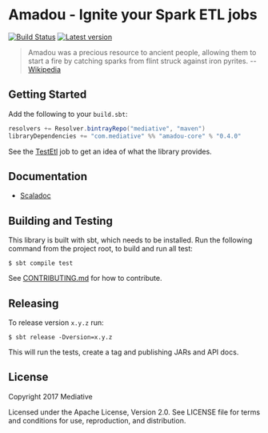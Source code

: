 # Amadou - Ignite your Spark ETL jobs
[![Build Status]][Travis]
[![Latest version]][Bintray]

  [Build Status]: https://travis-ci.org/mediative/amadou.svg?branch=master
  [Travis]: https://travis-ci.org/mediative/amadou
  [Latest version]: https://api.bintray.com/packages/mediative/maven/amadou-core/images/download.svg
  [Bintray]: https://bintray.com/mediative/maven/amadou-core/_latestVersion

> Amadou was a precious resource to ancient people, allowing them to start a
> fire by catching sparks from flint struck against iron pyrites.
> -- [Wikipedia]

 [Wikipedia]: https://en.wikipedia.org/wiki/Amadou

## Getting Started

Add the following to your `build.sbt`:

```sbt
resolvers += Resolver.bintrayRepo("mediative", "maven")
libraryDependencies += "com.mediative" %% "amadou-core" % "0.4.0"
```

See the [TestEtl] job to get an idea of what the library provides.

 [TestEtl]: core/src/test/scala/com.mediative.amadou/test/TestEtl.scala

## Documentation

 - [Scaladoc](https://mediative.github.io/amadou/api/#com.mediative.amadou.package)

## Building and Testing

This library is built with sbt, which needs to be installed. Run the following command from the project root, to build and run all test:

    $ sbt compile test

See [CONTRIBUTING.md](CONTRIBUTING.md) for how to contribute.

## Releasing

To release version `x.y.z` run:

    $ sbt release -Dversion=x.y.z

This will run the tests, create a tag and publishing JARs and API docs.

## License

Copyright 2017 Mediative

Licensed under the Apache License, Version 2.0. See LICENSE file for terms and
conditions for use, reproduction, and distribution.
